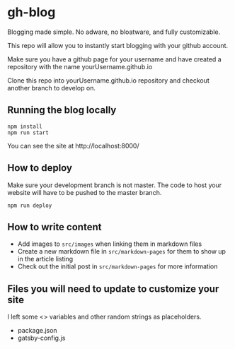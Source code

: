 # gh-blog
Blogging made simple. No adware, no bloatware, and fully customizable. 

This repo will allow you to instantly start blogging with your github account.

Make sure you have a github page for your username and have created a repository with the name yourUsername.github.io

Clone this repo into yourUsername.github.io repository and checkout another branch to develop on.

## Running the blog locally

```
npm install
npm run start
```

You can see the site at http://localhost:8000/

## How to deploy

Make sure your development branch is not master. The code to host your website will have to be pushed to the master branch. 

```
npm run deploy
```

## How to write content

- Add images to `src/images` when linking them in markdown files
- Create a new markdown file in `src/markdown-pages` for them to show up in the article listing
- Check out the initial post in `src/markdown-pages` for more information

## Files you will need to update to customize your site

I left some <> variables and other random strings as placeholders. 

- package.json
- gatsby-config.js
